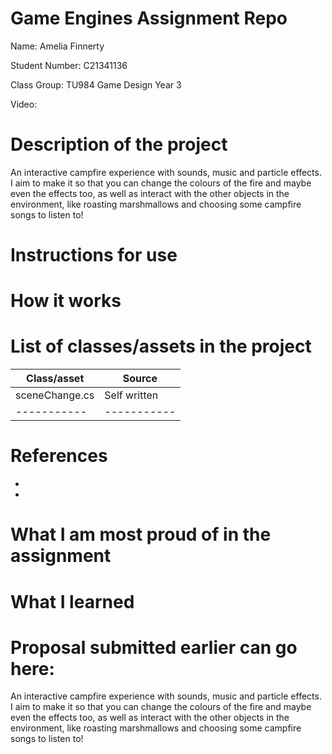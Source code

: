 # Game Engines Assignment Repo

Name: Amelia Finnerty

Student Number: C21341136

Class Group: TU984 Game Design Year 3

Video:

# Description of the project
An interactive campfire experience with sounds, music and particle effects. I aim to make it so that you can change the colours of the fire and maybe even the effects too, as well as interact with the other objects in the environment, like roasting marshmallows and choosing some campfire songs to listen to!

# Instructions for use

# How it works

# List of classes/assets in the project

| Class/asset | Source |
|-----------|-----------|
| sceneChange.cs | Self written |
|-----------|-----------|

# References
* 
* 

# What I am most proud of in the assignment

# What I learned

# Proposal submitted earlier can go here:
An interactive campfire experience with sounds, music and particle effects. I aim to make it so that you can change the colours of the fire and maybe even the effects too, as well as interact with the other objects in the environment, like roasting marshmallows and choosing some campfire songs to listen to!
